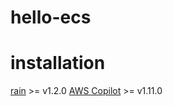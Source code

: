 # hello-ecs

# installation

[rain](https://github.com/aws-cloudformation/rain) >= v1.2.0
[AWS Copilot](https://aws.github.io/copilot-cli/) >= v1.11.0
